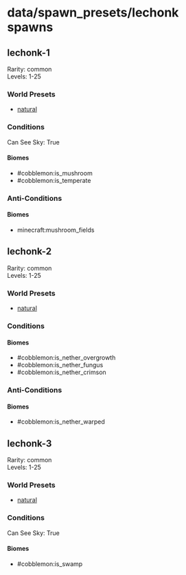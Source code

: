 # data/spawn_presets/lechonk spawns  
  
## lechonk-1  
Rarity: common  
Levels: 1-25  
  
### World Presets  
* [natural](data/spawn_data/natural.md)  
  
### Conditions  
Can See Sky: True  
  
#### Biomes  
  * #cobblemon:is_mushroom
  * #cobblemon:is_temperate
  
  
### Anti-Conditions  
  
#### Biomes  
  * minecraft:mushroom_fields
  
  
## lechonk-2  
Rarity: common  
Levels: 1-25  
  
### World Presets  
* [natural](data/spawn_data/natural.md)  
  
### Conditions  
  
#### Biomes  
  * #cobblemon:is_nether_overgrowth
  * #cobblemon:is_nether_fungus
  * #cobblemon:is_nether_crimson
  
  
### Anti-Conditions  
  
#### Biomes  
  * #cobblemon:is_nether_warped
  
  
## lechonk-3  
Rarity: common  
Levels: 1-25  
  
### World Presets  
* [natural](data/spawn_data/natural.md)  
  
### Conditions  
Can See Sky: True  
  
#### Biomes  
  * #cobblemon:is_swamp
  
